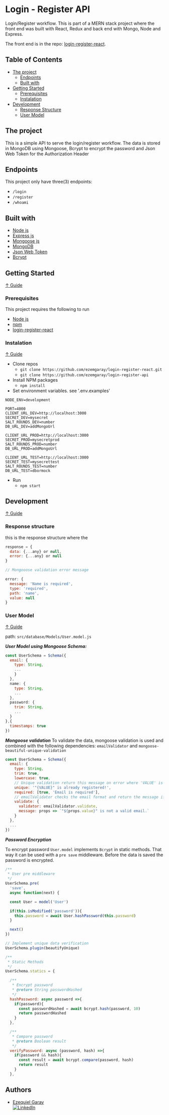 # Login - Register API

Login/Register workflow. This is part of a MERN stack project where the front end was built with React, Redux and back end with Mongo, Node and Express.

The front end is in the repo: [login-register-react](https://github.com/ezemgaray/login-register-react).

## Table of Contents

- [The project](#the-project)
  - [Endpoints](#endpoints)
  - [Built with](#built-with)
- [Getting Started](#getting-started)
  - [Prerequisites](#prerequisites)
  - [Instalation](#instalation)
- [Development](#development)
  - [Response Structure](#response-structure)
  - [User Model](#user-model)


## The project

This is a simple API to serve the login/register workflow. 
The data is stored in MongoDB using Mongoose, Bcrypt to encrypt the password and Json Web Token for the Authorization Header

## Endpoints
This project only have three(3) endpoints:

- `/login`
- `/register`
- `/whoami`

## Built with

- [Node js](https://nodejs.org)
- [Express js](https://expressjs.com)
- [Mongoose js](https://mongoosejs.com)
- [MongoDB](https://mongodb.com)
- [Json Web Token](https://jwt.io)
- [Bcrypt](https://github.com/kelektiv/node.bcrypt.js)


## Getting Started
[&#8593; Guide](#table-of-contents)

### Prerequisites
This project requires the following to run 

- [Node js](https://nodejs.org/en/)
- [npm](https://www.npmjs.com/)
- [login-register-react](https://github.com/ezemgaray/login-register-react)


### Instalation
[&#8593; Guide](#table-of-contents)

- Clone repos
  - `git clone https://github.com/ezemgaray/login-register-react.git`
  - `git clone https://github.com/ezemgaray/login-register-api`
- Install NPM packages
  - `npm install`
- Set environment variables. see '.env.examples'

```
NODE_ENV=development

PORT=4000
CLIENT_URL_DEV=http://localhost:3000
SECRET_DEV=mysecret
SALT_ROUNDS_DEV=number
DB_URL_DEV=addMongoUrl

CLIENT_URL_PROD=http://localhost:3000
SECRET_PROD=mysecretprod
SALT_ROUNDS_PROD=number
DB_URL_PROD=addMongoUrl

CLIENT_URL_TEST=http://localhost:3000
SECRET_TEST=mysecrettest
SALT_ROUNDS_TEST=number
DB_URL_TEST=dbormock
```
- Run
  - `npm start`


## Development
[&#8593; Guide](#table-of-contents)

### Response structure

this is the response structure where the

```javascript
response = {
  data: {...any} or null,
  error: {...any} or null
}

// Mongooose validation error message

error: {
  message: 'Name is required',
  type: 'required',
  path: 'name',
  value: null
}
```

### User Model  
[&#8593; Guide](#table-of-contents)


path: `src/database/Models/User.model.js`

***User Model using Mongoose Schema:***

```javascript
const UserSchema = Schema({
  email: {
    type: String,
    ...
    }
  },
  name: {
    type: String,
    ...
  },
  password: {
    trim: String,
    ...
  }
},{
  timestamps: true
})
```

***Mongoose validation***
To validate the data, mongoose validation is used and combined with the following dependencies: `emailValidator` and `mongoose-beautiful-unique-validation`

```javascript
const UserSchema = Schema({
  email: {
    type: String,
    trim: true,
    lowercase: true,
    // Unique validation return this message on error where 'VALUE' is de input data
    unique: '"{VALUE}" is already registered!', 
    required: [true, 'Email is required'],
    // emailValidator checks the email format and return the message if it is incorrect.
    validate: {
      validator: emailValidator.validate,
      message: props => `"${props.value}" is not a valid email.`
    }
  },
  ...
})

```

***Password Encryption***

To encrypt password `User.model` implements `Bcrypt` in static methods. That way it can be used with a `pre save` middleware. Before the data is saved the password is encrypted.

```javascript
/**
 * User pre middleware
 */
UserSchema.pre(
  'save', 
  async function(next) {

  const User = model('User')

  if(this.isModified('password')){
    this.password = await User.hashPassword(this.password)
  }

  next()
})

// Implement unique data verification
UserSchema.plugin(beautifyUnique)

/**
 * Static Methods
 */
UserSchema.statics = {

  /**
   * Encrypt password
   * @return String passwordHashed
   */
  hashPassword: async password =>{
    if(password){
      const passwordHashed = await bcrypt.hash(password, 10)
      return passwordHashed
    }
  },

  /**
   * Compare password
   * @return Boolean result
   */
  verifyPassword: async (password, hash) =>{
    if(password && hash){
      const result = await bcrypt.compare(password, hash)
      return result
    }
  },
```

## Authors

- [Ezequiel Garay](https://github.com/ezemgaray)  
[![LinkedIn][linkedin-shield]][linkedin-url]


[linkedin-shield]: https://img.shields.io/badge/LinkedIn-blue?style=flat&logo=linkedin&labelColor=blue
[linkedin-url]: https://linkedin.com/in/ezequiel-garay
